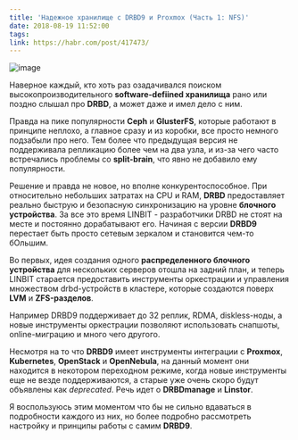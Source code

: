 ```yaml
---
title: 'Надежное хранилище с DRBD9 и Proxmox (Часть 1: NFS)'
date: 2018-08-19 11:52:00
tags:
link: https://habr.com/post/417473/
---
```


![image](https://go.ahead.it/wp-content/uploads/2017/05/drbd.jpg)

Наверное каждый, кто хоть раз озадачивался поиском высокопроизводительного **software-defiined хранилища** рано или поздно слышал про **DRBD**, а может даже и имел дело с ним.

Правда на пике популярности **Ceph** и **GlusterFS**, которые работают в принципе неплохо, а главное сразу и из коробки, все просто немного подзабыли про него. Тем более что предыдущая версия не поддерживала репликацию более чем на два узла, и из-за чего часто встречались проблемы со **split-brain**, что явно не добавило ему популярности.

Решение и правда не новое, но вполне конкурентоспособное. При относительно небольших затратах на CPU и RAM, **DRBD** предоставляет реально быструю и безопасную синхронизацию на уровне **блочного устройства**. За все это время LINBIT - разработчики DRBD не стоят на месте и постоянно дорабатывают его. Начиная с версии **DRBD9** перестает быть просто сетевым зеркалом и становится чем-то бОльшим.

Во первых, идея создания одного **распределенного блочного устройства** для нескольких серверов отошла на задний план, и теперь LINBIT старается предоставить инструменты оркестрации и управления множеством drbd-устройств в кластере, которые создаются поверх **LVM** и **ZFS-разделов**.

Например DRBD9 поддерживает до 32 реплик, RDMA, diskless-ноды, а новые инструменты оркестрации позволяют использовать снапшоты, online-миграцию и много чего другого.

Несмотря на то что **DRBD9** имеет инструменты интеграции с **Proxmox**, **Kubernetes**, **OpenStack** и **OpenNebula**, на данный момент они находится в некотором переходном режиме, когда новые инструменты еще не везде поддерживаются, а старые уже очень скоро будут объявлены как *deprecated*. Речь идет о **DRBDmanage** и **Linstor**.

Я воспользуюсь этим моментом что бы не сильно вдаваться в подробности каждого из них, но более подробно рассмотреть настройку и принципы работы с самим **DRBD9**.<!-- more -->
